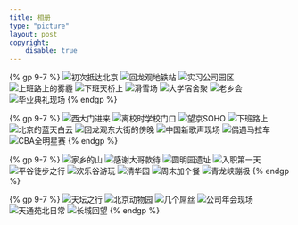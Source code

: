 ```yaml
---
title: 相册
type: "picture"
layout: post
copyright:
    disable: true
---
```

{% gp 9-7 %}
![初次抵达北京](https://raw.githubusercontent.com/gxcuizy/markdown/master/photos/2015-08-09.jpg "初次抵达北京（2015-08-09")
![回龙观地铁站](https://raw.githubusercontent.com/gxcuizy/markdown/master/photos/2015-11-23.jpg "回龙观地铁站（2015-11-23）")
![实习公司园区](https://raw.githubusercontent.com/gxcuizy/markdown/master/photos/2015-11-24.jpg "实习公司园区（2015-11-24）")
![上班路上的雾霾](https://raw.githubusercontent.com/gxcuizy/markdown/master/photos/2015-12-01.jpg "上班路上的雾霾（2015-12-01）")
![下班天桥上](https://raw.githubusercontent.com/gxcuizy/markdown/master/photos/2015-12-04.jpg "下班天桥上（2015-12-04）")
![滑雪场](https://raw.githubusercontent.com/gxcuizy/markdown/master/photos/2015-12-13.jpg "滑雪场（2015-12-13）")
![大学宿舍聚](https://raw.githubusercontent.com/gxcuizy/markdown/master/photos/2015-12-28-01.jpg "大学宿舍聚（2015-12-28）")
![老乡会](https://raw.githubusercontent.com/gxcuizy/markdown/master/photos/2016-01-01.jpg "老乡会（2016-01-01）")
![毕业典礼现场](https://raw.githubusercontent.com/gxcuizy/markdown/master/photos/2016-06-27.jpg "毕业典礼现场（2016-06-27）")
{% endgp %}

{% gp 9-7 %}
![西大门进来](https://raw.githubusercontent.com/gxcuizy/markdown/master/photos/2016-06-28.jpg "西大门进来（2016-06-28）")
![离校时学校门口](https://raw.githubusercontent.com/gxcuizy/markdown/master/photos/2016-06-28-02.jpg "离校时学校门口（2016-06-28）")
![望京SOHO](https://raw.githubusercontent.com/gxcuizy/markdown/master/photos/2016-07-22.jpg "望京SOHO（2016-07-22）")
![下班路上](https://raw.githubusercontent.com/gxcuizy/markdown/master/photos/2016-07-27.jpg "下班路上（2016-07-27）")
![北京的蓝天白云](https://raw.githubusercontent.com/gxcuizy/markdown/master/photos/2016-08-25.jpg "北京的蓝天白云（2016-08-25）")
![回龙观东大街的傍晚](https://raw.githubusercontent.com/gxcuizy/markdown/master/photos/2016-09-03.jpg "回龙观东大街的傍晚（2016-09-03）")
![中国新歌声现场](https://raw.githubusercontent.com/gxcuizy/markdown/master/photos/2016-10-07.jpg "中国新歌声现场（2016-10-07）")
![偶遇马拉车](https://raw.githubusercontent.com/gxcuizy/markdown/master/photos/2016-10-30.jpg "偶遇马拉车（2016-10-30）")
![CBA全明星赛](https://raw.githubusercontent.com/gxcuizy/markdown/master/photos/2017-01-08.jpg "CBA全明星赛（2017-01-08）")
{% endgp %}

{% gp 9-7 %}
![家乡的山](https://raw.githubusercontent.com/gxcuizy/markdown/master/photos/2017-01-24.jpg "家乡的山（2017-01-24）")
![感谢大哥款待](https://raw.githubusercontent.com/gxcuizy/markdown/master/photos/2017-02-20.jpg "感谢大哥款待（2017-02-20）")
![圆明园遗址](https://raw.githubusercontent.com/gxcuizy/markdown/master/photos/2017-03-07.jpg "圆明园遗址（2017-03-07）")
![入职第一天](https://raw.githubusercontent.com/gxcuizy/markdown/master/photos/2017-03-14.jpg "入职第一天（2017-03-14）")
![平谷徒步之行](https://raw.githubusercontent.com/gxcuizy/markdown/master/photos/2017-04-01.jpg "平谷徒步之行（2017-04-01）")
![欢乐谷游玩](https://raw.githubusercontent.com/gxcuizy/markdown/master/photos/2017-04-15.jpg "欢乐谷游玩（2017-04-15）")
![清华园](https://raw.githubusercontent.com/gxcuizy/markdown/master/photos/2017-04-30.jpg "清华园（2017-04-30）")
![周末加个餐](https://raw.githubusercontent.com/gxcuizy/markdown/master/photos/2017-06-11.jpg "周末加个餐（2017-06-11）")
![青龙峡蹦极](https://raw.githubusercontent.com/gxcuizy/markdown/master/photos/2017-09-09.jpg "青龙峡蹦极（2017-09-09）")
{% endgp %}

{% gp 9-7 %}
![天坛之行](https://raw.githubusercontent.com/gxcuizy/markdown/master/photos/2017-10-04.jpg "天坛之行（2017-10-04）")
![北京动物园](https://raw.githubusercontent.com/gxcuizy/markdown/master/photos/2017-10-06.jpg "北京动物园（2017-10-06）")
![几个屌丝](https://raw.githubusercontent.com/gxcuizy/markdown/master/photos/2017-11-26.jpg "几个屌丝（2017-11-26）")
![公司年会现场](https://raw.githubusercontent.com/gxcuizy/markdown/master/photos/2018-01-26.jpg "公司年会现场（2018-01-26）")
![天通苑北日常](https://raw.githubusercontent.com/gxcuizy/markdown/master/photos/2018-03-12.jpg "天通苑北日常（2018-03-12）")
![长城回望](https://raw.githubusercontent.com/gxcuizy/markdown/master/photos/2018-08-18.jpg "长城回望（2018-08-18）")
{% endgp %}